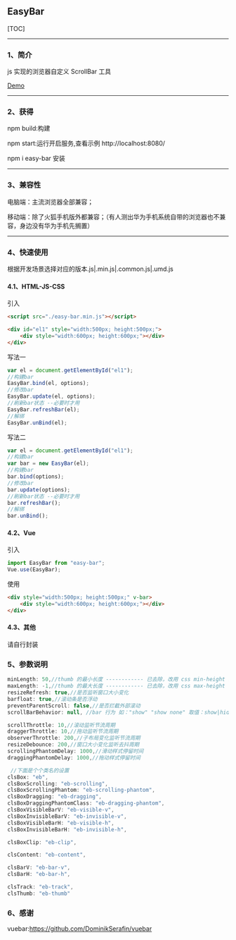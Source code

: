 ## EasyBar

[TOC]

---

### 1、简介

js 实现的浏览器自定义 ScrollBar 工具

[Demo](https://y-bao.github.io/EasyBar/simple/)

---

### 2、获得

npm build:构建

npm start:运行开启服务,查看示例 http://localhost:8080/

npm i easy-bar 安装

---

### 3、兼容性

电脑端：主流浏览器全部兼容；

移动端：除了火狐手机版外都兼容；（有人测出华为手机系统自带的浏览器也不兼容，身边没有华为手机先搁置）

---

### 4、快速使用

根据开发场景选择对应的版本.js|.min.js|.common.js|.umd.js

#### 4.1、HTML-JS-CSS

引入

```html
<script src="./easy-bar.min.js"></script>
```

```html
<div id="el1" style="width:500px; height:500px;">
    <div style="width:600px; height:600px;"></div>
</div>
```

写法一

```javascript
var el = document.getElementById("el1");
//构建bar
EasyBar.bind(el, options);
//修改bar
EasyBar.update(el, options);
//刷新bar状态 --必要时才用
EasyBar.refreshBar(el);
//解绑
EasyBar.unBind(el);
```

写法二

```javascript
var el = document.getElementById("el1");
//构建bar
var bar = new EasyBar(el);
//构建bar
bar.bind(options);
//修改bar
bar.update(options);
//刷新bar状态 --必要时才用
bar.refreshBar();
//解绑
bar.unBind();
```

#### 4.2、Vue

引入

```javascript
import EasyBar from "easy-bar";
Vue.use(EasyBar);
```

使用

```html
<div style="width:500px; height:500px;" v-bar>
    <div style="width:600px; height:600px;"></div>
</div>
```

#### 4.3、其他

请自行封装

### 5、参数说明

```javascript
minLength: 50,//thumb 的最小长度 ------------ 已去除，改用 css min-height 或 min-width 实现
maxLength: -1,//thumb 的最大长度 ------------ 已去除，改用 css max-height 或 max-width 实现
resizeRefresh: true,//是否监听窗口大小变化
barfloat: true,//滚动条是否浮动
preventParentScroll: false,//是否拦截外部滚动
scrollBarBehavior: null, //bar 行为 如："show" "show none" 取值：show|hide|none

scrollThrottle: 10,//滚动监听节流周期
draggerThrottle: 10,//拖动监听节流周期
observerThrottle: 200,//子布局变化监听节流周期
resizeDebounce: 200,//窗口大小变化监听去抖周期
scrollingPhantomDelay: 1000,//滑动样式停留时间
draggingPhantomDelay: 1000,//拖动样式停留时间

 //下面是个个类名的设置
clsBox: "eb",
clsBoxScrolling: "eb-scrolling",
clsBoxScrollingPhantom: "eb-scrolling-phantom",
clsBoxDragging: "eb-dragging",
clsBoxDraggingPhantomClass: "eb-dragging-phantom",
clsBoxVisibleBarV: "eb-visible-v",
clsBoxInvisibleBarV: "eb-invisible-v",
clsBoxVisibleBarH: "eb-visible-h",
clsBoxInvisibleBarH: "eb-invisible-h",

clsBoxClip: "eb-clip",

clsContent: "eb-content",

clsBarV: "eb-bar-v",
clsBarH: "eb-bar-h",

clsTrack: "eb-track",
clsThumb: "eb-thumb"
```

### 6、感谢

vuebar:https://github.com/DominikSerafin/vuebar
